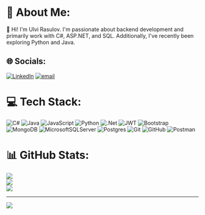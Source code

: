 # 🚀 About Me:
👋 Hi! I'm Ulvi Rasulov. I'm passionate about backend development and primarily work with C#, ASP.NET, and SQL. Additionally, I've recently been exploring Python and Java.


## 🌐 Socials:
[![LinkedIn](https://img.shields.io/badge/LinkedIn-%230077B5.svg?logo=linkedin&logoColor=white)](https://linkedin.com/in/https://www.linkedin.com/in/ulvi-rasulov-198711311/) [![email](https://img.shields.io/badge/Email-D14836?logo=gmail&logoColor=white)](mailto:ulvirasul1@gmail.com) 

# 💻 Tech Stack:
![C#](https://img.shields.io/badge/c%23-%23239120.svg?style=for-the-badge&logo=csharp&logoColor=white) ![Java](https://img.shields.io/badge/java-%23ED8B00.svg?style=for-the-badge&logo=openjdk&logoColor=white) ![JavaScript](https://img.shields.io/badge/javascript-%23323330.svg?style=for-the-badge&logo=javascript&logoColor=%23F7DF1E) ![Python](https://img.shields.io/badge/python-3670A0?style=for-the-badge&logo=python&logoColor=ffdd54) ![.Net](https://img.shields.io/badge/.NET-5C2D91?style=for-the-badge&logo=.net&logoColor=white) ![JWT](https://img.shields.io/badge/JWT-black?style=for-the-badge&logo=JSON%20web%20tokens) ![Bootstrap](https://img.shields.io/badge/bootstrap-%238511FA.svg?style=for-the-badge&logo=bootstrap&logoColor=white) ![MongoDB](https://img.shields.io/badge/MongoDB-%234ea94b.svg?style=for-the-badge&logo=mongodb&logoColor=white) ![MicrosoftSQLServer](https://img.shields.io/badge/Microsoft%20SQL%20Server-CC2927?style=for-the-badge&logo=microsoft%20sql%20server&logoColor=white) ![Postgres](https://img.shields.io/badge/postgres-%23316192.svg?style=for-the-badge&logo=postgresql&logoColor=white) ![Git](https://img.shields.io/badge/git-%23F05033.svg?style=for-the-badge&logo=git&logoColor=white) ![GitHub](https://img.shields.io/badge/github-%23121011.svg?style=for-the-badge&logo=github&logoColor=white) ![Postman](https://img.shields.io/badge/Postman-FF6C37?style=for-the-badge&logo=postman&logoColor=white)
# 📊 GitHub Stats:
![](https://github-readme-stats.vercel.app/api?username=ulvirasulow&theme=dark&hide_border=true&include_all_commits=false&count_private=false)<br/>
![](https://nirzak-streak-stats.vercel.app/?user=ulvirasulow&theme=dark&hide_border=true)<br/>
![](https://github-readme-stats.vercel.app/api/top-langs/?username=ulvirasulow&theme=dark&hide_border=true&include_all_commits=false&count_private=false&layout=compact)

---
[![](https://visitcount.itsvg.in/api?id=ulvirasulow&icon=0&color=0)](https://visitcount.itsvg.in)

<!-- Proudly created with GPRM ( https://gprm.itsvg.in ) -->
